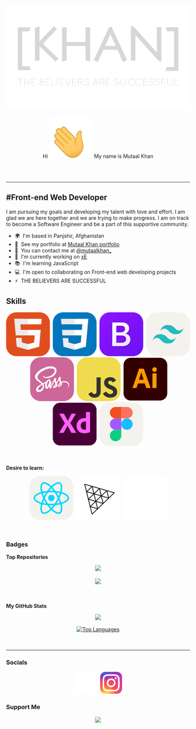 <!--  Bismallah -->
<!--
    [KHAN] header title - ([KHAN]-poster png)
    A transparent banner - position is center
    Link to: Portfolio
-->
[<p align="center"><img alt="[KHAN] Header png" width="auto" src="https://github.com/mutaal-khan/mutaal-khan/blob/main/src/images/png/readme_header.png" /></p>](https://www.mutaal-khan.github.io/khan-portfolio/)


<p align="center">Hi <img alt="hi gif" width="auto" src="https://github.com/mutaal-khan/mutaal-khan/blob/main/src/images/gif/hi.gif"/> My name is Mutaal Khan
</p>
<br>
<br>

-----------------------

#Front-end Web Developer
-

I am pursuing my goals and developing my talent with love and effort. I am glad we are here together and we are trying to make progress. I am on track to become a Software Engineer and be a part of this supportive community.

* 🌍  I'm based in Panjshir, Afghanistan
* 👔  See my portfolio at [Mutaal Khan portfolio](http://www.mutaal-khan.github.io/portfolio/)
* 📧  You can contact me at [@mutaalkhan_](http://www.instagram.com/mutaalkhan_)
* 🚀  I'm currently working on [xE](http://www.mutaal-khan.github.io/xE/)
* 📚  I'm learning JavaScript
* 💻  I'm open to collaborating on Front-end web developing projects
* ⚡   THE BELIEVERS ARE SUCCESSFUL

## Skills

<p align="center">
<img alt="HTML" width="auto" src="https://github.com/mutaal-khan/mutaal-khan/blob/main/src/images/svg/html-new.svg" />&nbsp;
<img alt="CSS" width="auto" src="https://github.com/mutaal-khan/mutaal-khan/blob/main/src/images/svg/css.svg" />&nbsp;
<img alt="Bootstrap" width="auto" src="https://github.com/mutaal-khan/mutaal-khan/blob/main/src/images/svg/bootstrap.svg" />&nbsp;
<img alt="TailwindCSS" width="auto" src="https://github.com/mutaal-khan/mutaal-khan/blob/main/src/images/svg/tailwindcss-light.svg" />&nbsp;
<img alt="SASS" width="auto" src="https://github.com/mutaal-khan/mutaal-khan/blob/main/src/images/svg/sass.svg" />&nbsp;
<img alt="JavaScript" width="auto" src="https://github.com/mutaal-khan/mutaal-khan/blob/main/src/images/svg/javascript.svg" />&nbsp;
<img alt="Adobe Illustrator" width="auto" src="https://github.com/mutaal-khan/mutaal-khan/blob/main/src/images/svg/adobe-illustrator.svg" />&nbsp;
<img alt="Adobe XD" width="auto" src="https://github.com/mutaal-khan/mutaal-khan/blob/main/src/images/svg/adobe-xd.svg" />&nbsp;
<img alt="Figma" width="auto" src="https://github.com/mutaal-khan/mutaal-khan/blob/main/src/images/svg/figma-light.svg" />
<br>
<br>
<br>
</p>

<b>Desire to learn:</b>
<p align="center">
<img alt="react" width="auto" src="https://github.com/mutaal-khan/mutaal-khan/blob/main/src/images/svg/react-light.svg" />&nbsp;
<img alt="threejs" width="auto" src="https://github.com/mutaal-khan/mutaal-khan/blob/main/src/images/svg/threejs-light.svg" />&nbsp;
<img alt="webgl" width="auto" src="https://github.com/mutaal-khan/mutaal-khan/blob/main/src/images/svg/webgl.svg" />
</p>
<br>

### Badges
<b>Top Repositories</b>

<!--
    xE
-->
<p align="center">
<a href="https://github.com/mutaal-khan/xE"><img src="https://github-readme-stats.vercel.app/api/pin/?username=mutaal-khan&repo=xE&title_color=0891b2&text_color=ffffff&icon_color=0891b2&bg_color=1c1917&hide_border=true&locale=en" /></a>
<br>
<br>
<!--
    DivTool
-->
<a href="https://github.com/mutaal-khan/DivTool"><img src="https://github-readme-stats.vercel.app/api/pin/?username=mutaal-khan&repo=DivTool&title_color=0891b2&text_color=ffffff&icon_color=0891b2&bg_color=1c1917&hide_border=true&locale=en" /></a>
<br>
<br>
<br>
</p>

<b>My GitHub Stats</b>
<p align="center">
<a href="http://www.github.com/mutaal-khan"><img src="https://github-readme-streak-stats.herokuapp.com/?user=mutaal-khan&stroke=ffffff&background=1c1917&ring=0891b2&fire=0891b2&currStreakNum=ffffff&currStreakLabel=0891b2&sideNums=ffffff&sideLabels=ffffff&dates=ffffff&hide_border=true" /></a>
</p>

<p align="center">
<a href="https://github.com/mutaal-khan"><img src="https://github-readme-stats.vercel.app/api/top-langs/?username=mutaal-khan&langs_count=10&title_color=0891b2&text_color=ffffff&icon_color=0891b2&bg_color=1c1917&hide_border=true&locale=en&custom_title=Top%20%Languages" alt="Top Languages" /></a>
<br>
<br>
<br>
</p>


-----------------------

### Socials
<p align="center"> 
<a href="https://www.threads.net/mutaalkhan_"><img alt="Threads" width="auto" src="https://github.com/mutaal-khan/mutaal-khan/blob/main/src/images/svg/threads.svg" /></a>&nbsp;&nbsp;&nbsp;<a href="https://www.instagram.com/mutaalkhan_"><img alt="Instagram" width="auto" src="https://github.com/mutaal-khan/mutaal-khan/blob/main/src/images/svg/instagram.svg" /></a>
<!-- &nbsp;&nbsp;&nbsp;<a href="https://www.facebook.com/mutaalkhan_"><img alt="Facebook" width="auto" src="https://github.com/mutaal-khan/mutaal-khan/blob/main/src/images/svg/facebook.svg" /></a> -->
</p>

### Support Me
<p align="center">
<a href="https://www.buymeacoffee.com/mutaal.khan"><img src="https://cdn.buymeacoffee.com/buttons/v2/default-yellow.png" width="200" /></a>
</p>
